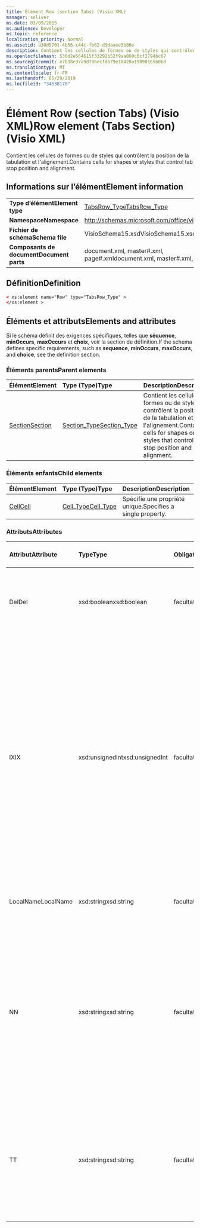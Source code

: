 ```yaml
---
title: Élément Row (section Tabs) (Visio XML)
manager: soliver
ms.date: 03/09/2015
ms.audience: Developer
ms.topic: reference
localization_priority: Normal
ms.assetid: a30d5701-4b56-c44c-fb62-d9daaee3b86e
description: Contient les cellules de formes ou de styles qui contrôlent la position de la tabulation et l'alignement.
ms.openlocfilehash: 530d2e564615f33292b52f9aa860c0cf2794bc67
ms.sourcegitcommit: e7b38e37a9d79becfd679e10420a19890165606d
ms.translationtype: MT
ms.contentlocale: fr-FR
ms.lasthandoff: 05/29/2019
ms.locfileid: "34538178"
---
```

# <a name="row-element-tabs-section-visio-xml"></a><span data-ttu-id="f9e6d-103">Élément Row (section Tabs) (Visio XML)</span><span class="sxs-lookup"><span data-stu-id="f9e6d-103">Row element (Tabs Section) (Visio XML)</span></span>

<span data-ttu-id="f9e6d-104">Contient les cellules de formes ou de styles qui contrôlent la position de la tabulation et l'alignement.</span><span class="sxs-lookup"><span data-stu-id="f9e6d-104">Contains cells for shapes or styles that control tab stop position and alignment.</span></span>
  
## <a name="element-information"></a><span data-ttu-id="f9e6d-105">Informations sur l’élément</span><span class="sxs-lookup"><span data-stu-id="f9e6d-105">Element information</span></span>

|||
|:-----|:-----|
|<span data-ttu-id="f9e6d-106">**Type d’élément**</span><span class="sxs-lookup"><span data-stu-id="f9e6d-106">**Element type**</span></span> <br/> |[<span data-ttu-id="f9e6d-107">TabsRow_Type</span><span class="sxs-lookup"><span data-stu-id="f9e6d-107">TabsRow_Type</span></span>](tabsrow_type-complextypevisio-xml.md) <br/> |
|<span data-ttu-id="f9e6d-108">**Namespace**</span><span class="sxs-lookup"><span data-stu-id="f9e6d-108">**Namespace**</span></span> <br/> |http://schemas.microsoft.com/office/visio/2012/main  <br/> |
|<span data-ttu-id="f9e6d-109">**Fichier de schéma**</span><span class="sxs-lookup"><span data-stu-id="f9e6d-109">**Schema file**</span></span> <br/> |<span data-ttu-id="f9e6d-110">VisioSchema15.xsd</span><span class="sxs-lookup"><span data-stu-id="f9e6d-110">VisioSchema15.xsd</span></span>  <br/> |
|<span data-ttu-id="f9e6d-111">**Composants de document**</span><span class="sxs-lookup"><span data-stu-id="f9e6d-111">**Document parts**</span></span> <br/> |<span data-ttu-id="f9e6d-112">document.xml, master#.xml, page#.xml</span><span class="sxs-lookup"><span data-stu-id="f9e6d-112">document.xml, master#.xml, page#.xml</span></span>  <br/> |
   
## <a name="definition"></a><span data-ttu-id="f9e6d-113">Définition</span><span class="sxs-lookup"><span data-stu-id="f9e6d-113">Definition</span></span>

```XML
< xs:element name="Row" type="TabsRow_Type" >
</xs:element >
```

## <a name="elements-and-attributes"></a><span data-ttu-id="f9e6d-114">Éléments et attributs</span><span class="sxs-lookup"><span data-stu-id="f9e6d-114">Elements and attributes</span></span>

<span data-ttu-id="f9e6d-115">Si le schéma définit des exigences spécifiques, telles que **séquence**, **minOccurs**, **maxOccurs** et **choix**, voir la section de définition.</span><span class="sxs-lookup"><span data-stu-id="f9e6d-115">If the schema defines specific requirements, such as **sequence**, **minOccurs**, **maxOccurs**, and **choice**, see the definition section.</span></span> 
  
### <a name="parent-elements"></a><span data-ttu-id="f9e6d-116">Éléments parents</span><span class="sxs-lookup"><span data-stu-id="f9e6d-116">Parent elements</span></span>

|<span data-ttu-id="f9e6d-117">**Élément**</span><span class="sxs-lookup"><span data-stu-id="f9e6d-117">**Element**</span></span>|<span data-ttu-id="f9e6d-118">**Type (Type)**</span><span class="sxs-lookup"><span data-stu-id="f9e6d-118">**Type**</span></span>|<span data-ttu-id="f9e6d-119">**Description**</span><span class="sxs-lookup"><span data-stu-id="f9e6d-119">**Description**</span></span>|
|:-----|:-----|:-----|
|[<span data-ttu-id="f9e6d-120">Section</span><span class="sxs-lookup"><span data-stu-id="f9e6d-120">Section</span></span>](section-element-sheet_type-complextypevisio-xml.md) <br/> |[<span data-ttu-id="f9e6d-121">Section_Type</span><span class="sxs-lookup"><span data-stu-id="f9e6d-121">Section_Type</span></span>](section_type-complextypevisio-xml.md) <br/> |<span data-ttu-id="f9e6d-122">Contient les cellules de formes ou de styles qui contrôlent la position de la tabulation et l'alignement.</span><span class="sxs-lookup"><span data-stu-id="f9e6d-122">Contains cells for shapes or styles that control tab stop position and alignment.</span></span>  <br/> |
   
### <a name="child-elements"></a><span data-ttu-id="f9e6d-123">Éléments enfants</span><span class="sxs-lookup"><span data-stu-id="f9e6d-123">Child elements</span></span>

|<span data-ttu-id="f9e6d-124">**Élément**</span><span class="sxs-lookup"><span data-stu-id="f9e6d-124">**Element**</span></span>|<span data-ttu-id="f9e6d-125">**Type (Type)**</span><span class="sxs-lookup"><span data-stu-id="f9e6d-125">**Type**</span></span>|<span data-ttu-id="f9e6d-126">**Description**</span><span class="sxs-lookup"><span data-stu-id="f9e6d-126">**Description**</span></span>|
|:-----|:-----|:-----|
|[<span data-ttu-id="f9e6d-127">Cell</span><span class="sxs-lookup"><span data-stu-id="f9e6d-127">Cell</span></span>](cell-element-tabs-sectionvisio-xml.md) <br/> |[<span data-ttu-id="f9e6d-128">Cell_Type</span><span class="sxs-lookup"><span data-stu-id="f9e6d-128">Cell_Type</span></span>](cell_type-complextypevisio-xml.md) <br/> |<span data-ttu-id="f9e6d-129">Spécifie une propriété unique.</span><span class="sxs-lookup"><span data-stu-id="f9e6d-129">Specifies a single property.</span></span>  <br/> |
   
### <a name="attributes"></a><span data-ttu-id="f9e6d-130">Attributs</span><span class="sxs-lookup"><span data-stu-id="f9e6d-130">Attributes</span></span>

|<span data-ttu-id="f9e6d-131">**Attribut**</span><span class="sxs-lookup"><span data-stu-id="f9e6d-131">**Attribute**</span></span>|<span data-ttu-id="f9e6d-132">**Type**</span><span class="sxs-lookup"><span data-stu-id="f9e6d-132">**Type**</span></span>|<span data-ttu-id="f9e6d-133">**Obligatoire**</span><span class="sxs-lookup"><span data-stu-id="f9e6d-133">**Required**</span></span>|<span data-ttu-id="f9e6d-134">**Description**</span><span class="sxs-lookup"><span data-stu-id="f9e6d-134">**Description**</span></span>|<span data-ttu-id="f9e6d-135">**Valeurs possibles**</span><span class="sxs-lookup"><span data-stu-id="f9e6d-135">**Possible values**</span></span>|
|:-----|:-----|:-----|:-----|:-----|
|<span data-ttu-id="f9e6d-136">Del</span><span class="sxs-lookup"><span data-stu-id="f9e6d-136">Del</span></span>  <br/> |<span data-ttu-id="f9e6d-137">xsd:boolean</span><span class="sxs-lookup"><span data-stu-id="f9e6d-137">xsd:boolean</span></span>  <br/> |<span data-ttu-id="f9e6d-138">facultatif</span><span class="sxs-lookup"><span data-stu-id="f9e6d-138">optional</span></span>  <br/> |<span data-ttu-id="f9e6d-139">Spécifie si une ligne qui aurait été héritée d’une forme de maître a été supprimée.</span><span class="sxs-lookup"><span data-stu-id="f9e6d-139">Specifies whether a row that would otherwise be inherited from a master shape has been deleted.</span></span>  <br/> |<span data-ttu-id="f9e6d-140">Valeurs du type xsd:boolean.</span><span class="sxs-lookup"><span data-stu-id="f9e6d-140">Values of the xsd:boolean type.</span></span>  <br/> |
|<span data-ttu-id="f9e6d-141">IX</span><span class="sxs-lookup"><span data-stu-id="f9e6d-141">IX</span></span>  <br/> |<span data-ttu-id="f9e6d-142">xsd:unsignedInt</span><span class="sxs-lookup"><span data-stu-id="f9e6d-142">xsd:unsignedInt</span></span>  <br/> |<span data-ttu-id="f9e6d-143">facultatif</span><span class="sxs-lookup"><span data-stu-id="f9e6d-143">optional</span></span>  <br/> |<span data-ttu-id="f9e6d-144">Spécifie l’identificateur à base un de la ligne.</span><span class="sxs-lookup"><span data-stu-id="f9e6d-144">Specifies the one-based identifier for the row.</span></span> <span data-ttu-id="f9e6d-145">Il doit être unique et supérieur aux autres identificateurs de la même section. L’attribut IX est utilisé uniquement pour les sections Character, Connection, Field, FillGradient, Geometry, Layer, LineGradient, Paragraph, Reviewer, Scratch et Tabs.</span><span class="sxs-lookup"><span data-stu-id="f9e6d-145">It should be unqiue and greater than other identifiers in the same section.The IX attribute is only used for the Character, Connection, Field, FillGradient, Geometry, Layer, LineGradient, Paragraph, Reviewer, Scratch, and Tabs sections.</span></span> <span data-ttu-id="f9e6d-146">Une ligne ne peut avoir qu’un des attributs IX ou N.</span><span class="sxs-lookup"><span data-stu-id="f9e6d-146">A row can only have one of the IX or N attributes.</span></span>  <br/> |<span data-ttu-id="f9e6d-147">Valeurs du type xsd:unsignedInt.</span><span class="sxs-lookup"><span data-stu-id="f9e6d-147">Values of the xsd:unsignedInt type.</span></span>  <br/> |
|<span data-ttu-id="f9e6d-148">LocalName</span><span class="sxs-lookup"><span data-stu-id="f9e6d-148">LocalName</span></span>  <br/> |<span data-ttu-id="f9e6d-149">xsd:string</span><span class="sxs-lookup"><span data-stu-id="f9e6d-149">xsd:string</span></span>  <br/> |<span data-ttu-id="f9e6d-150">facultatif</span><span class="sxs-lookup"><span data-stu-id="f9e6d-150">optional</span></span>  <br/> |<span data-ttu-id="f9e6d-151">Spécifie le nom unique dépendant de la langue de la ligne.</span><span class="sxs-lookup"><span data-stu-id="f9e6d-151">Specifies the unique language-dependent name of the row.</span></span>  <br/> |<span data-ttu-id="f9e6d-152">Valeurs du type xsd:string.</span><span class="sxs-lookup"><span data-stu-id="f9e6d-152">Values of the xsd:string type.</span></span>  <br/> |
|<span data-ttu-id="f9e6d-153">N</span><span class="sxs-lookup"><span data-stu-id="f9e6d-153">N</span></span>  <br/> |<span data-ttu-id="f9e6d-154">xsd:string</span><span class="sxs-lookup"><span data-stu-id="f9e6d-154">xsd:string</span></span>  <br/> |<span data-ttu-id="f9e6d-155">facultatif</span><span class="sxs-lookup"><span data-stu-id="f9e6d-155">optional</span></span>  <br/> |<span data-ttu-id="f9e6d-156">Spécifie le nom unique indépendant de la langue de la ligne. L’attribut N est utilisé uniquement pour les sections User, Property, Actions, Control, Connection, Hyperlink et ActionTag.</span><span class="sxs-lookup"><span data-stu-id="f9e6d-156">Specifies the unique language-independent name of the row.The N attribute is only used for the User, Property, Actions, Control, Connection, Hyperlink, and ActionTag sections.</span></span> <span data-ttu-id="f9e6d-157">Une ligne ne peut avoir qu’un des attributs IX ou N.</span><span class="sxs-lookup"><span data-stu-id="f9e6d-157">A row can only have one of the IX or N attributes.</span></span>  <br/> |<span data-ttu-id="f9e6d-158">Valeurs du type xsd:string.</span><span class="sxs-lookup"><span data-stu-id="f9e6d-158">Values of the xsd:string type.</span></span>  <br/> |
|<span data-ttu-id="f9e6d-159">T</span><span class="sxs-lookup"><span data-stu-id="f9e6d-159">T</span></span>  <br/> |<span data-ttu-id="f9e6d-160">xsd:string</span><span class="sxs-lookup"><span data-stu-id="f9e6d-160">xsd:string</span></span>  <br/> |<span data-ttu-id="f9e6d-161">facultatif</span><span class="sxs-lookup"><span data-stu-id="f9e6d-161">optional</span></span>  <br/> |<span data-ttu-id="f9e6d-162">Spécifie le type du chemin géométrique représenté par la ligne et utilisé dans la visualisation de géométrie.</span><span class="sxs-lookup"><span data-stu-id="f9e6d-162">Specifies the type of the geometric path represented by the row and used in geometry visualization.</span></span> <span data-ttu-id="f9e6d-163">L’attribut T est utilisé uniquement pour la section Geometry.</span><span class="sxs-lookup"><span data-stu-id="f9e6d-163">The T attribute is only used for the Geometry section.</span></span>  <br/> |<span data-ttu-id="f9e6d-164">Valeurs du type xsd:string.</span><span class="sxs-lookup"><span data-stu-id="f9e6d-164">Values of the xsd:string type.</span></span>  <br/> |
   


